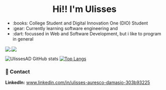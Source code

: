 <h1 align="center">
   Hi!! I'm Ulisses 
</h1>

<ul>
<li>:books: College Student and Digital Innovation One (DIO) Student</li>
<li>:gear: Currently learning software engineering and </li>
<li>:dart: focussed in Web and Software Development, but i like to program in general</li>
</ul>


<a href="https://github.com/UlissesAD/github-readme-stats">
  <img align="center" src="https://github-readme-stats.vercel.app/api/pin/?username=UlissesAD&repo=github-readme-stats" />
</a>
<a href="https://github.com/UlissesAD/convoychat">
  <img align="center" src="https://github-readme-stats.vercel.app/api/pin/?username=UlissesAD&repo=convoychat" />
</a>

![UlissesAD GitHub stats](https://github-readme-stats.vercel.app/api?username=UlissesAD&show_icons=true&theme=radical)
[![Top Langs](https://github-readme-stats.vercel.app/api/top-langs/?username=UlissesAD&layout=compact&theme=radical)](https://github.com/anuraghazra/github-readme-stats)


### :handshake: Contact
**LinkedIn:** www.linkedin.com/in/ulisses-auresco-damasio-303b93225

